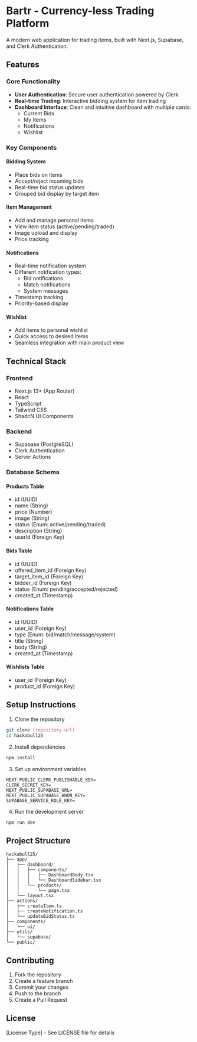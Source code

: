 # Bartr - Currency-less Trading Platform

A modern web application for trading items, built with Next.js, Supabase, and Clerk Authentication.

## Features

### Core Functionality

- **User Authentication**: Secure user authentication powered by Clerk
- **Real-time Trading**: Interactive bidding system for item trading
- **Dashboard Interface**: Clean and intuitive dashboard with multiple cards:
  - Current Bids
  - My Items
  - Notifications
  - Wishlist

### Key Components

#### Bidding System

- Place bids on items
- Accept/reject incoming bids
- Real-time bid status updates
- Grouped bid display by target item

#### Item Management

- Add and manage personal items
- View item status (active/pending/traded)
- Image upload and display
- Price tracking

#### Notifications

- Real-time notification system
- Different notification types:
  - Bid notifications
  - Match notifications
  - System messages
- Timestamp tracking
- Priority-based display

#### Wishlist

- Add items to personal wishlist
- Quick access to desired items
- Seamless integration with main product view

## Technical Stack

### Frontend

- Next.js 13+ (App Router)
- React
- TypeScript
- Tailwind CSS
- ShadcN UI Components

### Backend

- Supabase (PostgreSQL)
- Clerk Authentication
- Server Actions

### Database Schema

#### Products Table

- id (UUID)
- name (String)
- price (Number)
- image (String)
- status (Enum: active/pending/traded)
- description (String)
- userId (Foreign Key)

#### Bids Table

- id (UUID)
- offered_item_id (Foreign Key)
- target_item_id (Foreign Key)
- bidder_id (Foreign Key)
- status (Enum: pending/accepted/rejected)
- created_at (Timestamp)

#### Notifications Table

- id (UUID)
- user_id (Foreign Key)
- type (Enum: bid/match/message/system)
- title (String)
- body (String)
- created_at (Timestamp)

#### Wishlists Table

- user_id (Foreign Key)
- product_id (Foreign Key)

## Setup Instructions

1. Clone the repository

```bash
git clone [repository-url]
cd hackabull25
```

2. Install dependencies

```bash
npm install
```

3. Set up environment variables

```env
NEXT_PUBLIC_CLERK_PUBLISHABLE_KEY=
CLERK_SECRET_KEY=
NEXT_PUBLIC_SUPABASE_URL=
NEXT_PUBLIC_SUPABASE_ANON_KEY=
SUPABASE_SERVICE_ROLE_KEY=
```

4. Run the development server

```bash
npm run dev
```

## Project Structure

```
hackabull25/
├── app/
│   ├── dashboard/
│   │   ├── components/
│   │   │   ├── DashboardBody.tsx
│   │   │   └── DashboardSidebar.tsx
│   │   └── products/
│   │       └── page.tsx
│   └── layout.tsx
├── actions/
│   ├── createItem.ts
│   ├── createNotification.ts
│   └── updateBidStatus.ts
├── components/
│   └── ui/
├── utils/
│   └── supabase/
└── public/
```

## Contributing

1. Fork the repository
2. Create a feature branch
3. Commit your changes
4. Push to the branch
5. Create a Pull Request

## License

[License Type] - See LICENSE file for details
